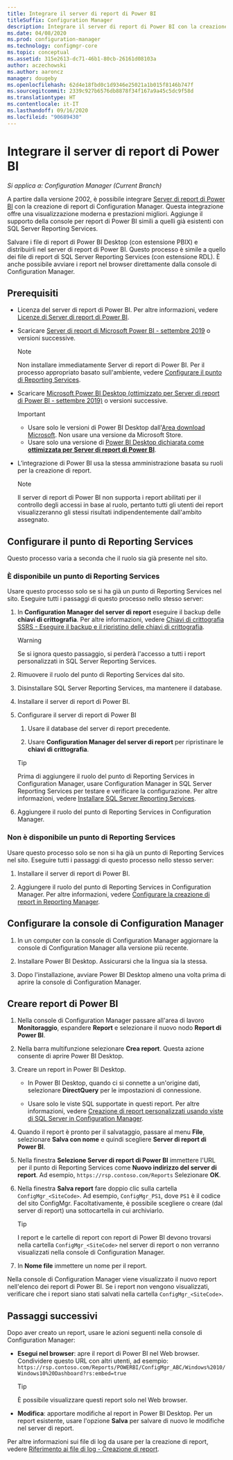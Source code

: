 ```yaml
---
title: Integrare il server di report di Power BI
titleSuffix: Configuration Manager
description: Integrare il server di report di Power BI con la creazione di report di Configuration Manager Reporting per una visualizzazione moderna e prestazioni migliori.
ms.date: 04/08/2020
ms.prod: configuration-manager
ms.technology: configmgr-core
ms.topic: conceptual
ms.assetid: 315e2613-dc71-46b1-80cb-26161d08103a
author: aczechowski
ms.author: aaroncz
manager: dougeby
ms.openlocfilehash: 62d4e18fbd0c1d9346e25021a1b015f8146b747f
ms.sourcegitcommit: 2339c927b6576db8878f34f167a9a45c5dc9f58d
ms.translationtype: HT
ms.contentlocale: it-IT
ms.lasthandoff: 09/16/2020
ms.locfileid: "90689430"
---
```

# <a name="integrate-with-power-bi-report-server"></a>Integrare il server di report di Power BI

*Si applica a: Configuration Manager (Current Branch)*

<!--3721603-->

A partire dalla versione 2002, è possibile integrare [Server di report di Power BI](/power-bi/report-server/get-started) con la creazione di report di Configuration Manager. Questa integrazione offre una visualizzazione moderna e prestazioni migliori. Aggiunge il supporto della console per report di Power BI simili a quelli già esistenti con SQL Server Reporting Services.

Salvare i file di report di Power BI Desktop (con estensione PBIX) e distribuirli nel server di report di Power BI. Questo processo è simile a quello dei file di report di SQL Server Reporting Services (con estensione RDL). È anche possibile avviare i report nel browser direttamente dalla console di Configuration Manager.

## <a name="prerequisites"></a>Prerequisiti

- Licenza del server di report di Power BI. Per altre informazioni, vedere [Licenze di Server di report di Power BI](/power-bi/report-server/get-started#licensing-power-bi-report-server).

- Scaricare [Server di report di Microsoft Power BI - settembre 2019](https://www.microsoft.com/download/details.aspx?id=57270) o versioni successive.

    > [!NOTE]
    > Non installare immediatamente Server di report di Power BI. Per il processo appropriato basato sull'ambiente, vedere [Configurare il punto di Reporting Services](#configure-the-reporting-services-point).

- Scaricare [Microsoft Power BI Desktop (ottimizzato per Server di report di Power BI - settembre 2019)](https://www.microsoft.com/download/details.aspx?id=57271) o versioni successive.

    > [!IMPORTANT]
    > - Usare solo le versioni di Power BI Desktop dall'[Area download Microsoft](https://www.microsoft.com/download/). Non usare una versione da Microsoft Store.
    > - Usare solo una versione di [Power BI Desktop dichiarata come **ottimizzata per Server di report di Power BI**](/power-bi/report-server/install-powerbi-desktop).

- L’integrazione di Power BI usa la stessa amministrazione basata su ruoli per la creazione di report.
    > [!NOTE]
    > Il server di report di Power BI non supporta i report abilitati per il controllo degli accessi in base al ruolo, pertanto tutti gli utenti dei report visualizzeranno gli stessi risultati indipendentemente dall'ambito assegnato.

## <a name="configure-the-reporting-services-point"></a>Configurare il punto di Reporting Services

Questo processo varia a seconda che il ruolo sia già presente nel sito.

### <a name="you-have-a-reporting-services-point"></a>È disponibile un punto di Reporting Services

Usare questo processo solo se si ha già un punto di Reporting Services nel sito. Eseguire tutti i passaggi di questo processo nello stesso server:

1. In **Configuration Manager del server di report** eseguire il backup delle **chiavi di crittografia**. Per altre informazioni, vedere [Chiavi di crittografia SSRS - Eseguire il backup e il ripristino delle chiavi di crittografia](/sql/reporting-services/install-windows/ssrs-encryption-keys-back-up-and-restore-encryption-keys).

    > [!WARNING]
    > Se si ignora questo passaggio, si perderà l'accesso a tutti i report personalizzati in SQL Server Reporting Services.

1. Rimuovere il ruolo del punto di Reporting Services dal sito.

1. Disinstallare SQL Server Reporting Services, ma mantenere il database.

1. Installare il server di report di Power BI.

1. Configurare il server di report di Power BI

    1. Usare il database del server di report precedente.

    1. Usare **Configuration Manager del server di report** per ripristinare le **chiavi di crittografia**.

    > [!TIP]
    > Prima di aggiungere il ruolo del punto di Reporting Services in Configuration Manager, usare Configuration Manager in SQL Server Reporting Services per testare e verificare la configurazione. Per altre informazioni, vedere [Installare SQL Server Reporting Services](configuring-reporting.md#verify-sql-server-reporting-services-installation).<!-- MEMDocs #713 -->

1. Aggiungere il ruolo del punto di Reporting Services in Configuration Manager.

### <a name="you-dont-have-a-reporting-services-point"></a>Non è disponibile un punto di Reporting Services

Usare questo processo solo se non si ha già un punto di Reporting Services nel sito. Eseguire tutti i passaggi di questo processo nello stesso server:

1. Installare il server di report di Power BI.

2. Aggiungere il ruolo del punto di Reporting Services in Configuration Manager. Per altre informazioni, vedere [Configurare la creazione di report in Reporting Manager](configuring-reporting.md).

## <a name="configure-the-configuration-manager-console"></a>Configurare la console di Configuration Manager

1. In un computer con la console di Configuration Manager aggiornare la console di Configuration Manager alla versione più recente.

1. Installare Power BI Desktop. Assicurarsi che la lingua sia la stessa.

1. Dopo l'installazione, avviare Power BI Desktop almeno una volta prima di aprire la console di Configuration Manager.

## <a name="create-power-bi-reports"></a>Creare report di Power BI

1. Nella console di Configuration Manager passare all'area di lavoro **Monitoraggio**, espandere **Report** e selezionare il nuovo nodo **Report di Power BI**.

1. Nella barra multifunzione selezionare **Crea report**. Questa azione consente di aprire Power BI Desktop.

1. Creare un report in Power BI Desktop.

    - In Power BI Desktop, quando ci si connette a un'origine dati, selezionare **DirectQuery** per le impostazioni di connessione.

    - Usare solo le viste SQL supportate in questi report. Per altre informazioni, vedere [Creazione di report personalizzati usando viste di SQL Server in Configuration Manager](../../../develop/core/understand/sqlviews/create-custom-reports-using-sql-server-views.md).

1. Quando il report è pronto per il salvataggio, passare al menu **File**, selezionare **Salva con nome** e quindi scegliere **Server di report di Power BI**.

1. Nella finestra **Selezione Server di report di Power BI** immettere l'URL per il punto di Reporting Services come **Nuovo indirizzo del server di report**. Ad esempio, `https://rsp.contoso.com/Reports` Selezionare **OK**.

1. Nella finestra **Salva report** fare doppio clic sulla cartella `ConfigMgr_<SiteCode>`. Ad esempio, `ConfigMgr_PS1`, dove `PS1` è il codice del sito ConfigMgr. Facoltativamente, è possibile scegliere o creare (dal server di report) una sottocartella in cui archiviarlo.
    > [!TIP]
    > I report e le cartelle di report con report di Power BI devono trovarsi nella cartella `ConfigMgr_<SiteCode>` nel server di report o non verranno visualizzati nella console di Configuration Manager.

1. In **Nome file** immettere un nome per il report.

Nella console di Configuration Manager viene visualizzato il nuovo report nell'elenco dei report di Power BI. Se i report non vengono visualizzati, verificare che i report siano stati salvati nella cartella `ConfigMgr_<SiteCode>`.

## <a name="next-steps"></a>Passaggi successivi

Dopo aver creato un report, usare le azioni seguenti nella console di Configuration Manager:

- **Esegui nel browser**: apre il report di Power BI nel Web browser. Condividere questo URL con altri utenti, ad esempio: `https://rsp.contoso.com/Reports/POWERBI/ConfigMgr_ABC/Windows%2010/Windows10%20Dashboard?rs:embed=true`

    > [!TIP]
    > È possibile visualizzare questi report solo nel Web browser.

- **Modifica**: apportare modifiche al report in Power BI Desktop. Per un report esistente, usare l'opzione **Salva** per salvare di nuovo le modifiche nel server di report.

Per altre informazioni sui file di log da usare per la creazione di report, vedere [Riferimento ai file di log - Creazione di report](../../plan-design/hierarchy/log-files.md#BKMK_ReportLog).
